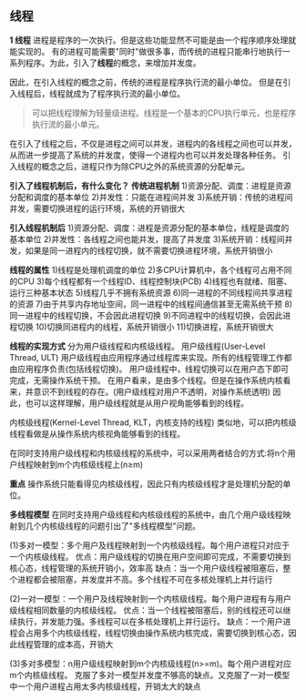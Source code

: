 <!--
 * @Author: Jerome 841682441@qq.com
 * @Date: 2022-12-12 00:55:42
 * @LastEditors: Jerome 841682441@qq.com
 * @LastEditTime: 2022-12-12 11:37:27
 * @FilePath: \操作系统\2.2 线程.md
 * @Description: 这是默认设置,请设置`customMade`, 打开koroFileHeader查看配置 进行设置: https://github.com/OBKoro1/koro1FileHeader/wiki/%E9%85%8D%E7%BD%AE
-->
## 线程

**1 线程**
进程是程序的一次执行。但是这些功能显然不可能是由一个程序顺序处理就能实现的。
有的进程可能需要"同时"做很多事，而传统的进程只能串行地执行一系列程序。为此，引入了**线程**的概念，来增加并发度。

因此，在引入线程的概念之前，传统的进程是程序执行流的最小单位。
但是在引入线程后，线程就成为了程序执行流的最小单位。
>可以把线程理解为轻量级进程。线程是一个基本的CPU执行单元，也是程序执行流的最小单元。

在引入了线程之后，不仅是进程之间可以并发，进程内的各线程之间也可以并发，从而进一步提高了系统的并发度，使得一个进程内也可以并发处理各种任务。
引入线程的概念之后，进程只作为除CPU之外的系统资源的分配单元。

**引入了线程机制后，有什么变化？**
**传统进程机制**
1)资源分配、调度：进程是资源分配和调度的基本单位
2)并发性：只能在进程间并发
3)系统开销：传统的进程间并发，需要切换进程的运行环境，系统的开销很大

**引入线程机制后**
1)资源分配、调度：进程是资源分配的基本单位，线程是调度的基本单位
2)并发性：各线程之间也能并发，提高了并发度
3)系统开销：线程间并发，如果是同一进程内的线程切换，就不需要切换进程环境，系统开销很小

**线程的属性**
1)线程是处理机调度的单位
2)多CPU计算机中，各个线程可占用不同的CPU
3)每个线程都有一个线程ID、线程控制块(PCB)
4)线程也有就绪、阻塞、运行三种基本状态
5)线程几乎不拥有系统资源
6)同一进程的不同线程间共享进程的资源
7)由于共享内存地址空间，同一进程中的线程间通信甚至无需系统干预
8)同一进程中的线程切换，不会因此进程切换
9)不同进程中的线程切换，会因此进程切换
10)切换同进程内的线程，系统开销很小
11)切换进程，系统开销很大

**线程的实现方式**
分为用户级线程和内核级线程。
用户级线程(User-Level Thread, ULT)
用户级线程由应用程序通过线程库来实现。所有的线程管理工作都由应用程序负责(包括线程切换)。
用户级线程中，线程切换可以在用户态下即可完成，无需操作系统干预。
在用户看来，是由多个线程。但是在操作系统内核看来，并意识不到线程的存在。(用户级线程对用户不透明，对操作系统透明)
因此，也可以这样理解，用户级线程就是从用户视角能够看到的线程。

内核级线程(Kernel-Level Thread, KLT，内核支持的线程)
类似地，可以把内核级线程看做是从操作系统内核视角能够看到的线程。

在同时支持用户级线程和内核级线程的系统中，可以采用两者结合的方式:将n个用户线程映射到m个内核级线程上(n≥m)

**重点**
操作系统只能看得见内核级线程，因此只有内核级线程才是处理机分配的单位。

**多线程模型**
在同时支持用户级线程和内核级线程的系统中，由几个用户级线程映射到几个内核级线程的问题引出了"多线程模型"问题。

(1)多对一模型：多个用户及线程映射到一个内核级线程。每个用户进程只对应于一个内核级线程。
优点：用户级线程的切换在用户空间即可完成，不需要切换到核心态，线程管理的系统开销小，效率高
缺点：当一个用户级线程被阻塞后，整个进程都会被阻塞，并发度并不高。多个线程不可在多核处理机上并行运行

(2)一对一模型：一个用户及线程映射到一个内核级线程。每个用户进程有与用户级线程相同数量的内核级线程。
优点：当一个线程被阻塞后，别的线程还可以继续执行，并发能力强。多线程可以在多核处理机上并行运行。
缺点：一个用户进程会占用多个内核级线程，线程切换由操作系统内核完成，需要切换到核心态，因此线程管理的成本高，开销大

(3)多对多模型：n用户级线程映射到m个内核级线程(n>=m)。每个用户进程对应m个内核级线程。
克服了多对一模型并发度不够高的缺点。又克服了一对一模型中一个用户进程占用太多内核级线程，开销太大的缺点



